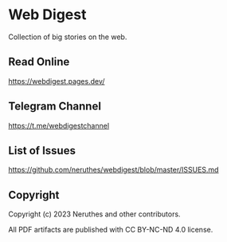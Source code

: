 # Web Digest

Collection of big stories on the web.

## Read Online

https://webdigest.pages.dev/

## Telegram Channel

https://t.me/webdigestchannel

## List of Issues

https://github.com/neruthes/webdigest/blob/master/ISSUES.md


## Copyright

Copyright (c) 2023 Neruthes and other contributors.

All PDF artifacts are published with CC BY-NC-ND 4.0 license.
